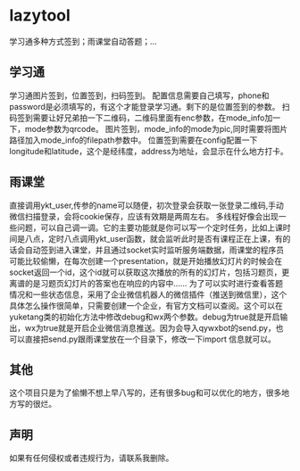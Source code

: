 # lazytool
学习通多种方式签到；雨课堂自动答题；...
## 学习通
学习通图片签到，位置签到，扫码签到。
配置信息需要自己填写，phone和password是必须填写的，有这个才能登录学习通。剩下的是位置签到的参数。
扫码签到需要让好兄弟拍一下二维码，二维码里面有enc参数，在mode_info加一下，mode参数为qrcode。
图片签到，mode_info的mode为pic,同时需要将图片路径加入mode_info的filepath参数中。
位置签到需要在config配置一下longitude和latitude，这个是经纬度，address为地址，会显示在什么地方打卡。
## 雨课堂
直接调用ykt_user,传参的name可以随便，初次登录会获取一张登录二维码,手动微信扫描登录，会将cookie保存，应该有效期是两周左右。
多线程好像会出现一些问题，可以自己调一调。它的主要功能就是你可以写一个定时任务，比如上课时间是八点，定时八点调用ykt_user函数，就会监听此时是否有课程正在上课，有的话会自动签到进入课堂，并且通过socket实时监听服务端数据，雨课堂的程序员可能比较偷懒，在每次创建一个presentation，就是开始播放幻灯片的时候会在socket返回一个id，这个id就可以获取这次播放的所有的幻灯片，包括习题页，更离谱的是习题页幻灯片的答案也在响应的内容中......
为了可以实时进行查看答题情况和一些状态信息，采用了企业微信机器人的微信插件（推送到微信里），这个具体怎么操作很简单，只需要创建一个企业，有官方文档可以查阅。这个可以在yuketang类的初始化方法中修改debug和wx两个参数。debug为true就是开启输出，wx为true就是开启企业微信消息推送。因为会导入qywxbot的send.py，也可以直接把send.py跟雨课堂放在一个目录下，修改一下import 信息就可以。


## 其他
这个项目只是为了偷懒不想上早八写的，还有很多bug和可以优化的地方，很多地方写的很烂。

## 声明
如果有任何侵权或者违规行为，请联系我删除。

